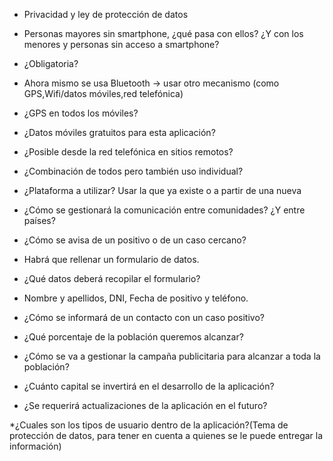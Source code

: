 * Privacidad y ley de protección de datos
* Personas mayores sin smartphone, ¿qué pasa con ellos? ¿Y con los menores y personas sin acceso a smartphone?

* ¿Obligatoria?
* Ahora mismo se usa Bluetooth -> usar otro mecanismo (como GPS,Wifi/datos móviles,red telefónica)
* ¿GPS en todos los móviles?
* ¿Datos móviles gratuitos para esta aplicación?
* ¿Posible desde la red telefónica en sitios remotos?
* ¿Combinación de todos pero también uso individual?

* ¿Plataforma a utilizar? Usar la que ya existe o a partir de una nueva
* ¿Cómo se gestionará la comunicación entre comunidades? ¿Y entre países?
* ¿Cómo se avisa de un positivo o de un caso cercano?
* Habrá que rellenar un formulario de datos.

* ¿Qué datos deberá recopilar el formulario?
* Nombre y apellidos, DNI, Fecha de positivo y teléfono.

* ¿Cómo se informará de un contacto con un caso positivo?


* ¿Qué porcentaje de la población queremos alcanzar?


* ¿Cómo se va a gestionar la campaña publicitaria para alcanzar a toda la población?


* ¿Cuánto capital se invertirá en el desarrollo de la aplicación?


* ¿Se requerirá actualizaciones de la aplicación en el futuro?

*¿Cuales son los tipos de usuario dentro de la aplicación?(Tema de protección de datos, para tener en cuenta a quienes se le puede entregar la información)
